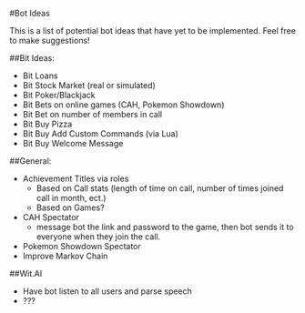#Bot Ideas

This is a list of potential bot ideas that have yet to be implemented.  Feel free to make suggestions!  

##Bit Ideas:
- Bit Loans
- Bit Stock Market (real or simulated)
- Bit Poker/Blackjack
- Bit Bets on online games (CAH, Pokemon Showdown)
- Bit Bet on number of members in call
- Bit Buy Pizza
- Bit Buy Add Custom Commands (via Lua)
- Bit Buy Welcome Message

##General:
- Achievement Titles via roles
    - Based on Call stats (length of time on call, number of times joined call in month, ect.)
    - Based on Games?
- CAH Spectator
    - message bot the link and password to the game, then bot sends it to everyone when they join the call.
- Pokemon Showdown Spectator
- Improve Markov Chain

##Wit.AI

- Have bot listen to all users and parse speech
- ???
